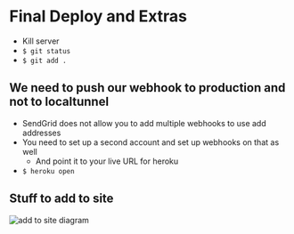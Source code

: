 # Final Deploy and Extras
* Kill server
* `$ git status`
* `$ git add .`

## We need to push our webhook to production and not to localtunnel
* SendGrid does not allow you to add multiple webhooks to use add addresses
* You need to set up a second account and set up webhooks on that as well
    - And point it to your live URL for heroku
* `$ heroku open`

## Stuff to add to site
![add to site diagram](https://i.imgur.com/JjJOR3x.png)


